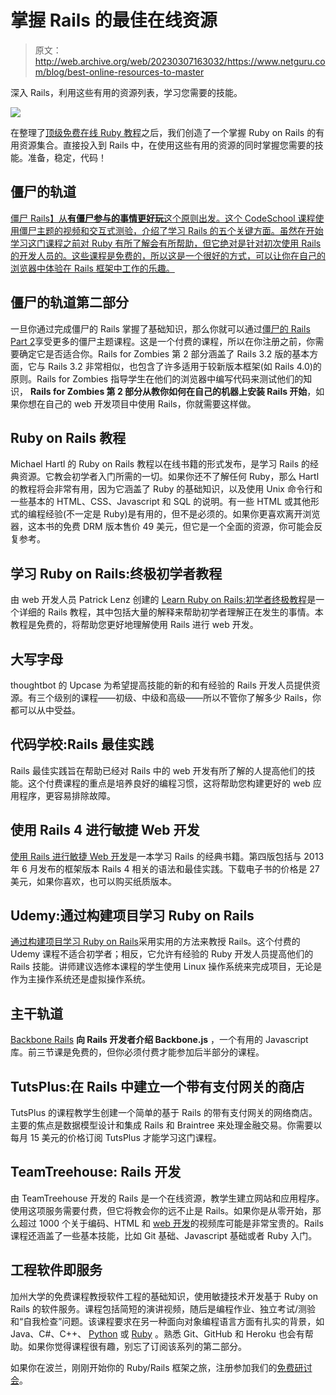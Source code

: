 # 掌握 Rails 的最佳在线资源

> 原文：<http://web.archive.org/web/20230307163032/https://www.netguru.com/blog/best-online-resources-to-master>

 深入 Rails，利用这些有用的资源列表，学习您需要的技能。

![](img/a67552b9a0e9d8156315554c60fe3505.png)

在整理了[顶级免费在线 Ruby 教程](http://web.archive.org/web/20221007095530/https://www.netguru.com/blog/top-free-online-ruby-tutorials)之后，我们创造了一个掌握 Ruby on Rails 的有用资源集合。直接投入到 Rails 中，在使用这些有用的资源的同时掌握您需要的技能。准备，稳定，代码！

## 僵尸的轨道

[僵尸 Rails】从**有僵尸参与的事情更好玩**这个原则出发。这个 CodeSchool 课程使用僵尸主题的视频和交互式测验，介绍了学习 Rails 的五个关键方面。虽然在开始学习这门课程之前对 Ruby 有所了解会有所帮助，但它绝对是针对初次使用 Rails 的开发人员的。这些课程是免费的，所以这是一个很好的方式，可以让你在自己的浏览器中体验在 Rails 框架中工作的乐趣。](http://web.archive.org/web/20221007095530/http://railsforzombies.org/)

## 僵尸的轨道第二部分

一旦你通过完成僵尸的 Rails 掌握了基础知识，那么你就可以通过[僵尸的 Rails Part 2](http://web.archive.org/web/20221007095530/https://www.codeschool.com/courses/rails-for-zombies-2)享受更多的僵尸主题课程。这是一个付费的课程，所以在你注册之前，你需要确定它是否适合你。Rails for Zombies 第 2 部分涵盖了 Rails 3.2 版的基本方面，它与 Rails 3.2 非常相似，也包含了许多适用于较新版本框架(如 Rails 4.0)的原则。Rails for Zombies 指导学生在他们的浏览器中编写代码来测试他们的知识， **Rails for Zombies 第 2 部分从教你如何在自己的机器上安装 Rails 开始**，如果你想在自己的 web 开发项目中使用 Rails，你就需要这样做。

## Ruby on Rails 教程

Michael Hartl 的 Ruby on Rails 教程以在线书籍的形式发布，是学习 Rails 的经典资源。它教会初学者入门所需的一切。如果你还不了解任何 Ruby，那么 Hartl 的教程将会非常有用，因为它涵盖了 Ruby 的基础知识，以及使用 Unix 命令行和一些基本的 HTML、CSS、Javascript 和 SQL 的说明。有一些 HTML 或其他形式的编程经验(不一定是 Ruby)是有用的，但不是必须的。如果你更喜欢离开浏览器，这本书的免费 DRM 版本售价 49 美元，但它是一个全面的资源，你可能会反复参考。

## 学习 Ruby on Rails:终极初学者教程

由 web 开发人员 Patrick Lenz 创建的 [Learn Ruby on Rails:初学者终极教程](http://web.archive.org/web/20221007095530/http://www.sitepoint.com/learn-ruby-on-rails-3/)是一个详细的 Rails 教程，其中包括大量的解释来帮助初学者理解正在发生的事情。本教程是免费的，将帮助您更好地理解使用 Rails 进行 web 开发。

## 大写字母

thoughtbot 的 Upcase 为希望提高技能的新的和有经验的 Rails 开发人员提供资源。有三个级别的课程——初级、中级和高级——所以不管你了解多少 Rails，你都可以从中受益。

## 代码学校:Rails 最佳实践

Rails 最佳实践旨在帮助已经对 Rails 中的 web 开发有所了解的人提高他们的技能。这个付费课程的重点是培养良好的编程习惯，这将帮助您构建更好的 web 应用程序，更容易排除故障。

## 使用 Rails 4 进行敏捷 Web 开发

[使用 Rails 进行敏捷 Web 开发](http://web.archive.org/web/20221007095530/https://pragprog.com/book/rails4/agile-web-development-with-rails-4)是一本学习 Rails 的经典书籍。第四版包括与 2013 年 6 月发布的框架版本 Rails 4 相关的语法和最佳实践。下载电子书的价格是 27 美元，如果你喜欢，也可以购买纸质版本。

## Udemy:通过构建项目学习 Ruby on Rails

[通过构建项目学习 Ruby on Rails](http://web.archive.org/web/20221007095530/https://www.udemy.com/learn-ruby-on-rails-building-projects/)采用实用的方法来教授 Rails。这个付费的 Udemy 课程不适合初学者；相反，它允许有经验的 Ruby 开发人员提高他们的 Rails 技能。讲师建议选修本课程的学生使用 Linux 操作系统来完成项目，无论是作为主操作系统还是虚拟操作系统。

## 主干轨道

[Backbone Rails](http://web.archive.org/web/20221007095530/http://www.backbonerails.com/series) **向 Rails 开发者介绍 Backbone.js** ，一个有用的 Javascript 库。前三节课是免费的，但你必须付费才能参加后半部分的课程。

## TutsPlus:在 Rails 中建立一个带有支付网关的商店

TutsPlus 的课程教学生创建一个简单的基于 Rails 的带有支付网关的网络商店。主要的焦点是数据模型设计和集成 Rails 和 Braintree 来处理金融交易。你需要以每月 15 美元的价格订阅 TutsPlus 才能学习这门课程。

## TeamTreehouse: Rails 开发

由 TeamTreehouse 开发的 Rails 是一个在线资源，教学生建立网站和应用程序。使用这项服务需要付费，但它将教会你的远不止是 Rails。如果你是从零开始，那么超过 1000 个关于编码、HTML 和 [web 开发](/web/20221007095530/https://www.netguru.com/services/web-development)的视频库可能是非常宝贵的。Rails 课程还涵盖了一些基本技能，比如 Git 基础、Javascript 基础或者 Ruby 入门。

## 工程软件即服务

加州大学的免费课程教授软件工程的基础知识，使用敏捷技术开发基于 Ruby on Rails 的软件服务。课程包括简短的演讲视频，随后是编程作业、独立考试/测验和“自我检查”问题。该课程要求在另一种面向对象编程语言方面有扎实的背景，如 Java、C#、C++、 [Python](/web/20221007095530/https://www.netguru.com/services/python-development) 或 [Ruby](/web/20221007095530/https://www.netguru.com/services/ruby-on-rails-development) 。熟悉 Git、GitHub 和 Heroku 也会有帮助。如果你觉得课程很有趣，别忘了订阅该系列的第二部分。

如果你在波兰，刚刚开始你的 Ruby/Rails 框架之旅，注册参加我们的[免费研讨会](http://web.archive.org/web/20221007095530/https://www.netguru.com/blog/netguru-code-college-join-us-and-discover-the-ruby-on-rails-world)。